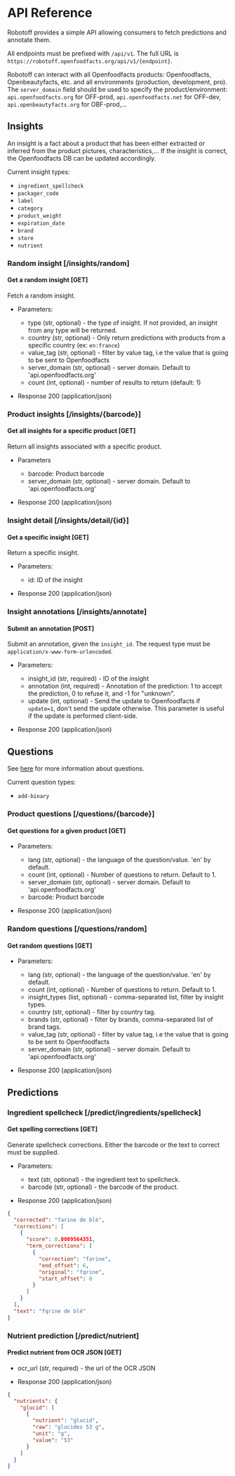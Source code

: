 # API Reference

Robotoff provides a simple API allowing consumers to fetch predictions and annotate them.

All endpoints must be prefixed with `/api/v1`. The full URL is `https://robotoff.openfoodfacts.org/api/v1/{endpoint}`.

Robotoff can interact with all Openfoodfacts products: Openfoodfacts, Openbeautyfacts, etc. and all environments (production, development, pro). The `server_domain` field should be used to specify the product/environment: `api.openfoodfacts.org` for OFF-prod, `api.openfoodfacts.net` for OFF-dev, `api.openbeautyfacts.org` for OBF-prod,...

## Insights

An insight is a fact about a product that has been either extracted or inferred from the product pictures, characteristics,...
If the insight is correct, the Openfoodfacts DB can be updated accordingly.

Current insight types:

- `ingredient_spellcheck`
- `packager_code`
- `label`
- `category`
- `product_weight`
- `expiration_date`
- `brand`
- `store`
- `nutrient`

### Random insight [/insights/random]

#### Get a random insight [GET]

Fetch a random insight.

- Parameters:

  - type (str, optional) - the type of insight. If not provided, an insight from any type will be returned.
  - country (str, optional) - Only return predictions with products from a specific country (ex: `en:france`)
  - value_tag (str, optional) - filter by value tag, i.e the value that is going to be sent to Openfoodfacts
  - server_domain (str, optional) - server domain. Default to 'api.openfoodfacts.org'
  - count (int, optional) - number of results to return (default: 1)

- Response 200 (application/json)

### Product insights [/insights/{barcode}]

#### Get all insights for a specific product [GET]

Return all insights associated with a specific product.

- Parameters

  - barcode: Product barcode
  - server_domain (str, optional) - server domain. Default to 'api.openfoodfacts.org'

- Response 200 (application/json)

### Insight detail [/insights/detail/{id}]

#### Get a specific insight [GET]

Return a specific insight.

- Parameters:

  - id: ID of the insight

- Response 200 (application/json)

### Insight annotations [/insights/annotate]

#### Submit an annotation [POST]

Submit an annotation, given the `insight_id`. The request type must be `application/x-www-form-urlencoded`.

- Parameters:

  - insight_id (str, required) - ID of the insight
  - annotation (int, required) - Annotation of the prediction: 1 to accept the prediction, 0 to refuse it, and -1 for "unknown".
  - update (int, optional) - Send the update to Openfoodfacts if `update=1`, don't send the update otherwise. This parameter is useful if the update is performed client-side.

- Response 200 (application/json)

## Questions

See [here](../explanations/questions.md) for more information about
questions.

Current question types:

- `add-binary`

### Product questions [/questions/{barcode}]

#### Get questions for a given product [GET]

- Parameters:

  - lang (str, optional) - the language of the question/value. 'en' by default.
  - count (int, optional) - Number of questions to return. Default to 1.
  - server_domain (str, optional) - server domain. Default to 'api.openfoodfacts.org'
  - barcode: Product barcode

- Response 200 (application/json)

### Random questions [/questions/random]

#### Get random questions [GET]

- Parameters:

  - lang (str, optional) - the language of the question/value. 'en' by default.
  - count (int, optional) - Number of questions to return. Default to 1.
  - insight_types (list, optional) - comma-separated list, filter by insight types.
  - country (str, optional) - filter by country tag.
  - brands (str, optional) - filter by brands, comma-separated list of brand tags.
  - value_tag (str, optional) - filter by value tag, i.e the value that is going to be sent to Openfoodfacts
  - server_domain (str, optional) - server domain. Default to 'api.openfoodfacts.org'

- Response 200 (application/json)

## Predictions

### Ingredient spellcheck [/predict/ingredients/spellcheck]

#### Get spelling corrections [GET]

Generate spellcheck corrections. Either the barcode or the text to correct must be supplied.

- Parameters:

  - text (str, optional) - the ingredient text to spellcheck.
  - barcode (str, optional) - the barcode of the product.

- Response 200 (application/json)

```json
{
  "corrected": "farine de blé",
  "corrections": [
    {
      "score": 0.0009564351,
      "term_corrections": [
        {
          "correction": "farine",
          "end_offset": 6,
          "original": "fqrine",
          "start_offset": 0
        }
      ]
    }
  ],
  "text": "fqrine de blé"
}
```

### Nutrient prediction [/predict/nutrient]

#### Predict nutrient from OCR JSON [GET]

- ocr_url (str, required) - the url of the OCR JSON

- Response 200 (application/json)

```json
{
  "nutrients": {
    "glucid": [
      {
        "nutrient": "glucid",
        "raw": "glucides 53 g",
        "unit": "g",
        "value": "53"
      }
    ]
  }
}
```
